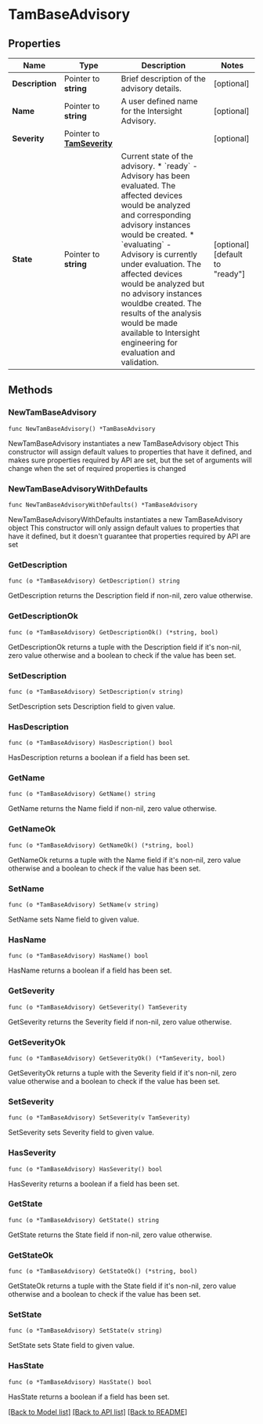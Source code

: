 # TamBaseAdvisory

## Properties

Name | Type | Description | Notes
------------ | ------------- | ------------- | -------------
**Description** | Pointer to **string** | Brief description of the advisory details. | [optional] 
**Name** | Pointer to **string** | A user defined name for the Intersight Advisory. | [optional] 
**Severity** | Pointer to [**TamSeverity**](tam.Severity.md) |  | [optional] 
**State** | Pointer to **string** | Current state of the advisory. * &#x60;ready&#x60; - Advisory has been evaluated. The affected devices would be analyzed and corresponding advisory instances would be created. * &#x60;evaluating&#x60; - Advisory is currently under evaluation. The affected devices would be analyzed but no advisory instances wouldbe created. The results of the analysis would be made available to Intersight engineering for evaluation and validation. | [optional] [default to "ready"]

## Methods

### NewTamBaseAdvisory

`func NewTamBaseAdvisory() *TamBaseAdvisory`

NewTamBaseAdvisory instantiates a new TamBaseAdvisory object
This constructor will assign default values to properties that have it defined,
and makes sure properties required by API are set, but the set of arguments
will change when the set of required properties is changed

### NewTamBaseAdvisoryWithDefaults

`func NewTamBaseAdvisoryWithDefaults() *TamBaseAdvisory`

NewTamBaseAdvisoryWithDefaults instantiates a new TamBaseAdvisory object
This constructor will only assign default values to properties that have it defined,
but it doesn't guarantee that properties required by API are set

### GetDescription

`func (o *TamBaseAdvisory) GetDescription() string`

GetDescription returns the Description field if non-nil, zero value otherwise.

### GetDescriptionOk

`func (o *TamBaseAdvisory) GetDescriptionOk() (*string, bool)`

GetDescriptionOk returns a tuple with the Description field if it's non-nil, zero value otherwise
and a boolean to check if the value has been set.

### SetDescription

`func (o *TamBaseAdvisory) SetDescription(v string)`

SetDescription sets Description field to given value.

### HasDescription

`func (o *TamBaseAdvisory) HasDescription() bool`

HasDescription returns a boolean if a field has been set.

### GetName

`func (o *TamBaseAdvisory) GetName() string`

GetName returns the Name field if non-nil, zero value otherwise.

### GetNameOk

`func (o *TamBaseAdvisory) GetNameOk() (*string, bool)`

GetNameOk returns a tuple with the Name field if it's non-nil, zero value otherwise
and a boolean to check if the value has been set.

### SetName

`func (o *TamBaseAdvisory) SetName(v string)`

SetName sets Name field to given value.

### HasName

`func (o *TamBaseAdvisory) HasName() bool`

HasName returns a boolean if a field has been set.

### GetSeverity

`func (o *TamBaseAdvisory) GetSeverity() TamSeverity`

GetSeverity returns the Severity field if non-nil, zero value otherwise.

### GetSeverityOk

`func (o *TamBaseAdvisory) GetSeverityOk() (*TamSeverity, bool)`

GetSeverityOk returns a tuple with the Severity field if it's non-nil, zero value otherwise
and a boolean to check if the value has been set.

### SetSeverity

`func (o *TamBaseAdvisory) SetSeverity(v TamSeverity)`

SetSeverity sets Severity field to given value.

### HasSeverity

`func (o *TamBaseAdvisory) HasSeverity() bool`

HasSeverity returns a boolean if a field has been set.

### GetState

`func (o *TamBaseAdvisory) GetState() string`

GetState returns the State field if non-nil, zero value otherwise.

### GetStateOk

`func (o *TamBaseAdvisory) GetStateOk() (*string, bool)`

GetStateOk returns a tuple with the State field if it's non-nil, zero value otherwise
and a boolean to check if the value has been set.

### SetState

`func (o *TamBaseAdvisory) SetState(v string)`

SetState sets State field to given value.

### HasState

`func (o *TamBaseAdvisory) HasState() bool`

HasState returns a boolean if a field has been set.


[[Back to Model list]](../README.md#documentation-for-models) [[Back to API list]](../README.md#documentation-for-api-endpoints) [[Back to README]](../README.md)


